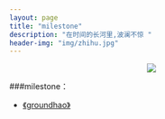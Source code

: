 ```yaml
---
layout: page
title: "milestone"
description: "在时间的长河里,波澜不惊 "
header-img: "img/zhihu.jpg"
---
```



<center>
    <p><img src="http://www.feizl.com/upload2007/2012_02/120212012716082.jpg" align="center"></p>
</center>


###milestone：


- [《groundhao》](http://www.groundhao.com/)







